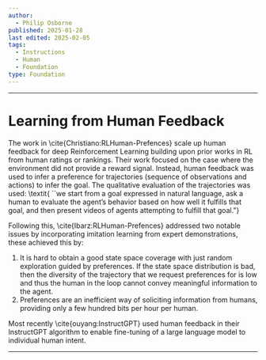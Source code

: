```yaml
---
author:
  - Philip Osborne
published: 2025-01-28
last edited: 2025-02-05
tags:
  - Instructions
  - Human
  - Foundation
type: Foundation
---
```


---

# Learning from Human Feedback

The work in \cite{Christiano:RLHuman-Prefences} scale up human feedback for deep Reinforcement Learning building upon prior works in RL from human ratings or rankings. Their work focused on the case where the environment did not provide a reward signal. Instead, human feedback was used to infer a preference for trajectories (sequence of observations and actions) to infer the goal. The qualitative evaluation of the trajectories was used: \textit{ ``we start from a goal expressed in natural language, ask a human to evaluate the agent’s behavior based on how well it fulfills that goal, and then present videos of agents attempting to fulfill that goal."}

Following this, \cite{Ibarz:RLHuman-Prefences} addressed two notable issues by incorporating imitation learning from expert demonstrations, these achieved this by:

 1. It is hard to obtain a good state space coverage with just random exploration guided by preferences. If the state space distribution is bad, then the diversity of the trajectory that we request preferences for is low and thus the human in the loop cannot convey meaningful information to the agent.
 2. Preferences are an inefficient way of soliciting information from humans, providing only a few hundred bits per hour per human.

Most recently \cite{ouyang:InstructGPT} used human feedback in their InstructGPT algorithm to enable fine-tuning of a large language model to individual human intent. 

---
